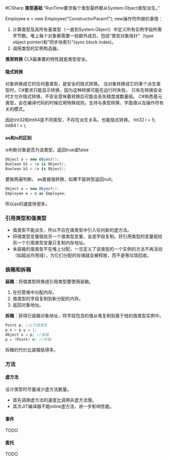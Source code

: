 #CSharp 
**类型基础**
“RunTime要求每个类型最终都从System.Object类型派生。”

Employee e = new Employee("ConstructorParam1");
new操作符所做的事情：
1.  计算类型及其所有基类型（一直到System.Object）中定义所有实例字段所需字节数。堆上每个对象都需要一些额外成员，包括“类型对象指针”（type object pointer)和“同步块索引”(sync block index)。
2.  调用类型的实例构造器。

**类型转换**
CLR最重要的特性就是类型安全。

#### 隐式转换
对象转换成它的任何基类型，是安全的隐式转换。
当对象转换成它的某个派生类型时，C#要求只能显示转换，因为这种转换可能在运行时失败。
只有在转换安全时才允许隐式转换，不安全意味着转换后可能会丢失精度或数量级。
C#熟悉基元类型，会在编译代码的时候应用特殊规则，支持与类型转换、字面值以及操作符有关的模式。

因此Int32和Int64是不同类型，不存在派生关系，也能隐式转换。
Int32 i = 5;
Int64 l = i;

#### as和is的区别
is判断对象是否为该类型，返回true或false

```C#
Object o = new Object();
Boolean b1 = (o is Object);
Boolean b1 = (o is Object);
```
要做两遍判断。
as直接强转换，如果不能转型返回null。
```C#
Object o = new Object();
Employee e = o as Employee;
```
所以as的速度快很多。

### 引用类型和值类型
-   值类型不能派生，所以不应在值类型中引入任何新的虚方法。
-   将值类型变量赋给另一个值类型变量，会逐字段复制。将引用类型的变量赋给另一个引用类型变量只复制内存地址。
-   未装箱的值类型不在堆上分配，一旦定义了该类型的一个实例的方法不再活动（如超出作用域），为它们分配的存储就会被释放，而不是等垃圾回收。

### 装箱和拆箱
**装箱**：将值类型转换成引用类型要使用装箱。
1.  在托管堆中分配内存。
2.  值类型的字段复制到新分配的内存。
3.  返回对象地址。

**拆箱**：获得已装箱对象地址，将字段包含的值从堆复制到基于栈的值类型实例中。
```C#
Point p; //p为值类型
p.x = p.y = 1;
Object o = p; //装箱
p = (Point) o; //拆箱
```
拆箱的代价比装箱低得多。

### 方法
#### 虚方法
设计类型时尽量减少虚方法数量。
- 首先调用虚方法的速度比调用非虚方法慢。
- 其次JIT编译器不能inline虚方法，进一步影响性能。

#### 事件

TODO

#### 委托
TODO

